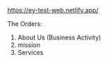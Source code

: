 https://ey-test-web.netlify.app/


The Orders:
1. About Us (Business Activity)
2. mission
3. Services
